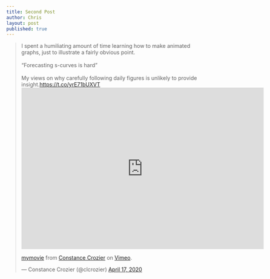 ```yaml
---
title: Second Post
author: Chris
layout: post
published: true
---
```


<blockquote class="twitter-tweet"><p lang="en" dir="ltr">I spent a humiliating amount of time learning how to make animated graphs, just to illustrate a fairly obvious point. <br><br>“Forecasting s-curves is hard”<br><br>My views on why carefully following daily figures is unlikely to provide insight.<a href="https://t.co/yrE71bUXVT">https://t.co/yrE71bUXVT</a> <iframe src="https://player.vimeo.com/video/408599958" width="640" height="427" frameborder="0" allow="autoplay; fullscreen" allowfullscreen></iframe>
<p><a href="https://vimeo.com/408599958">mymovie</a> from <a href="https://vimeo.com/user113005777">Constance Crozier</a> on <a href="https://vimeo.com">Vimeo</a>.</p></p>&mdash; Constance Crozier (@clcrozier) <a href="https://twitter.com/clcrozier/status/1251148890595708938?ref_src=twsrc%5Etfw">April 17, 2020</a></blockquote> <script async src="https://platform.twitter.com/widgets.js" charset="utf-8"></script> 


